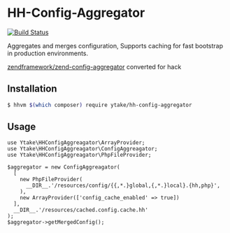 # HH-Config-Aggregator

[![Build Status](https://travis-ci.org/ytake/hh-config-aggregator.svg?branch=master)](https://travis-ci.org/ytake/hh-config-aggregator)

Aggregates and merges configuration, Supports caching for fast bootstrap in production environments.

[zendframework/zend-config-aggregator](https://github.com/zendframework/zend-config-aggregator) converted for hack

## Installation

```bash
$ hhvm $(which composer) require ytake/hh-config-aggregator
```

## Usage

```hack
use Ytake\HHConfigAggreagator\ArrayProvider;
use Ytake\HHConfigAggreagator\ConfigAggreagator;
use Ytake\HHConfigAggreagator\PhpFileProvider;

$aggregator = new ConfigAggreagator(
  [
    new PhpFileProvider(
      __DIR__.'/resources/config/{{,*.}global,{,*.}local}.{hh,php}',
    ),
    new ArrayProvider(['config_cache_enabled' => true])
  ],
  __DIR__.'/resources/cached.config.cache.hh'
);
$aggregator->getMergedConfig();
```
